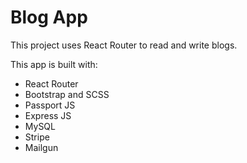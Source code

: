 # Blog App
This project uses React Router to read and write blogs.

This app is built with: 
- React Router
- Bootstrap and SCSS
- Passport JS
- Express JS
- MySQL
- Stripe
- Mailgun
